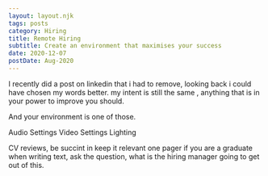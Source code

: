 ```yaml
---
layout: layout.njk
tags: posts
category: Hiring
title: Remote Hiring
subtitle: Create an environment that maximises your success
date: 2020-12-07
postDate: Aug-2020
---
```

I recently did a post on linkedin that i had to remove, looking back i could have chosen my words better. my intent is still the same , anything that is in your power to improve you should. 

And your environment is one of those.

Audio Settings
Video Settings
Lighting

CV reviews,
be succint in 
keep it relevant
one pager if you are a graduate
when writing text, ask the question, what is the hiring manager going to get out of this.

